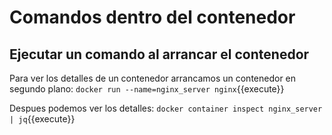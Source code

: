 
# Comandos dentro del contenedor

## Ejecutar un comando al arrancar el contenedor
Para ver los detalles de un contenedor arrancamos un contenedor en segundo plano: ``docker run --name=nginx_server nginx``{{execute}}

Despues podemos ver los detalles: ``docker container inspect nginx_server | jq``{{execute}}

